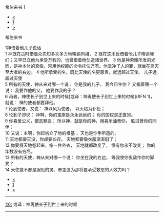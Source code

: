 ﻿





 希伯来书 1




* [<](bible/PHM01.md)
* [1](bible/HEB.md)
* [>](bible/HEB02.md)



希伯来书 
 
1神借着他儿子说话  
1 神既在古时借着众先知多次多方地晓谕列祖， 
2 就在这末世借着他儿子晓谕我们；又早已立他为承受万有的，也曾借着他创造诸世界。 
3 他是神荣耀所发的光辉，是神本体的真像，常用他权能的命令托住万有。他洗净了人的罪，就坐在高天至大者的右边。 
4 他所承受的名，既比天使的名更尊贵，就远超过天使。 儿子远超过天使  
5 所有的天使，神从来对哪一个说： 你是我的儿子， 我今日生你？ 又指着哪一个说： 我要作他的父， 他要作我的子？  
6 再者，神使长子到世上来的时候[或译：神再使长子到世上来的时候](#FN
1)，就说： 神的使者都要拜他。  
7 论到使者，又说： 神以风为使者， 以火焰为仆役；  
8 论到子却说： 神啊，你的宝座是永永远远的； 你的国权是正直的。  
9 你喜爱公义，恨恶罪恶； 所以神，就是你的神，用喜乐油膏你， 胜过膏你的同伴；  
10 又说：主啊，你起初立了地的根基； 天也是你手所造的。  
11 天地都要灭没，你却要长存。 天地都要像衣服渐渐旧了；  
12 你要将天地卷起来，像一件外衣， 天地就都改变了。 惟有你永不改变； 你的年数没有穷尽。  
13 所有的天使，神从来对哪一个说： 你坐在我的右边， 等我使你仇敌作你的脚凳？  
14 天使岂不都是服役的灵、奉差遣为那将要承受救恩的人效力吗？ 
* [<](bible/PHM01.md)
* [1](bible/HEB.md)
* [>](bible/HEB02.md)





---


[1:6:](#V6)
或译：神再使长子到世上来的时候




---









